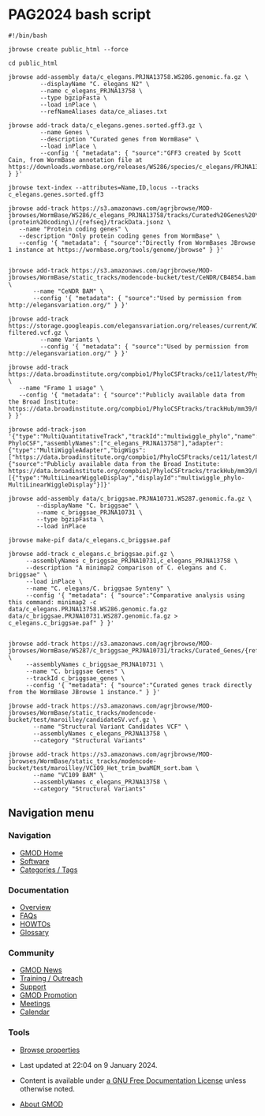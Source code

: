 



<span id="top"></span>




# <span dir="auto">PAG2024 bash script</span>









    #!/bin/bash

    jbrowse create public_html --force 

    cd public_html

    jbrowse add-assembly data/c_elegans.PRJNA13758.WS286.genomic.fa.gz \
             --displayName "C. elegans N2" \
             --name c_elegans_PRJNA13758 \
             --type bgzipFasta \
             --load inPlace \
             --refNameAliases data/ce_aliases.txt

    jbrowse add-track data/c_elegans.genes.sorted.gff3.gz \
             --name Genes \
             --description "Curated genes from WormBase" \
             --load inPlace \
             --config '{ "metadata": { "source":"GFF3 created by Scott Cain, from WormBase annotation file at https://downloads.wormbase.org/releases/WS286/species/c_elegans/PRJNA13758/c_elegans.PRJNA13758.WS286.annotations.gff3.gz" } }'

    jbrowse text-index --attributes=Name,ID,locus --tracks c_elegans.genes.sorted.gff3

    jbrowse add-track https://s3.amazonaws.com/agrjbrowse/MOD-jbrowses/WormBase/WS286/c_elegans_PRJNA13758/tracks/Curated%20Genes%20\(protein%20coding\)/{refseq}/trackData.jsonz \
       --name "Protein coding genes" \
       --description "Only protein coding genes from WormBase" \
       --config '{ "metadata": { "source":"Directly from WormBases JBrowse 1 instance at https://wormbase.org/tools/genome/jbrowse" } }'


    jbrowse add-track https://s3.amazonaws.com/agrjbrowse/MOD-jbrowses/WormBase/static_tracks/modencode-bucket/test/CeNDR/CB4854.bam \
           --name "CeNDR BAM" \
           --config '{ "metadata": { "source":"Used by permission from http://elegansvariation.org/" } }'

    jbrowse add-track https://storage.googleapis.com/elegansvariation.org/releases/current/WI.current.soft-filtered.vcf.gz \
             --name Variants \
             --config '{ "metadata": { "source":"Used by permission from http://elegansvariation.org/" } }'

    jbrowse add-track https://data.broadinstitute.org/compbio1/PhyloCSFtracks/ce11/latest/PhyloCSF+1.bw \
       --name "Frame 1 usage" \
       --config '{ "metadata": { "source":"Publicly available data from the Broad Institute: https://data.broadinstitute.org/compbio1/PhyloCSFtracks/trackHub/mm39/PhyloCSF_raw.html" } }'

    jbrowse add-track-json '{"type":"MultiQuantitativeTrack","trackId":"multiwiggle_phylo","name":"Forward PhyloCSF","assemblyNames":["c_elegans_PRJNA13758"],"adapter":{"type":"MultiWiggleAdapter","bigWigs":["https://data.broadinstitute.org/compbio1/PhyloCSFtracks/ce11/latest/PhyloCSF+1.bw","https://data.broadinstitute.org/compbio1/PhyloCSFtracks/ce11/latest/PhyloCSF+2.bw","https://data.broadinstitute.org/compbio1/PhyloCSFtracks/ce11/latest/PhyloCSF+3.bw"]},"metadata":{"source":"Publicly available data from the Broad Institute: https://data.broadinstitute.org/compbio1/PhyloCSFtracks/trackHub/mm39/PhyloCSF_raw.html"},"displays":[{"type":"MultiLinearWiggleDisplay","displayId":"multiwiggle_phylo-MultiLinearWiggleDisplay"}]}'

    jbrowse add-assembly data/c_briggsae.PRJNA10731.WS287.genomic.fa.gz \
            --displayName "C. briggsae" \
            --name c_briggsae_PRJNA10731 \
            --type bgzipFasta \
            --load inPlace

    jbrowse make-pif data/c_elegans.c_briggsae.paf

    jbrowse add-track c_elegans.c_briggsae.pif.gz \
         --assemblyNames c_briggsae_PRJNA10731,c_elegans_PRJNA13758 \
         --description "A minimap2 comparison of C. elegans and C. briggsae" \
         --load inPlace \
         --name "C. elegans/C. briggsae Synteny" \
         --config '{ "metadata": { "source":"Comparative analysis using this command: minimap2 -c data/c_elegans.PRJNA13758.WS286.genomic.fa.gz data/c_briggsae.PRJNA10731.WS287.genomic.fa.gz > c_elegans.c_briggsae.paf" } }'


    jbrowse add-track https://s3.amazonaws.com/agrjbrowse/MOD-jbrowses/WormBase/WS287/c_briggsae_PRJNA10731/tracks/Curated_Genes/{refseq}/trackData.jsonz \
         --assemblyNames c_briggsae_PRJNA10731 \
         --name "C. briggsae Genes" \
         --trackId c_briggsae_genes \
         --config '{ "metadata": { "source":"Curated genes track directly from the WormBase JBrowse 1 instance." } }'

    jbrowse add-track https://s3.amazonaws.com/agrjbrowse/MOD-jbrowses/WormBase/static_tracks/modencode-bucket/test/maroilley/candidateSV.vcf.gz \
           --name "Structural Variant Candidates VCF" \
           --assemblyNames c_elegans_PRJNA13758 \
           --category "Structural Variants"

    jbrowse add-track https://s3.amazonaws.com/agrjbrowse/MOD-jbrowses/WormBase/static_tracks/modencode-bucket/test/maroilley/VC109_Het_trim_bwaMEM_sort.bam \
           --name "VC109 BAM" \
           --assemblyNames c_elegans_PRJNA13758 \
           --category "Structural Variants"








## Navigation menu






### 





### Navigation



- <span id="n-GMOD-Home">[GMOD Home](Main_Page)</span>
- <span id="n-Software">[Software](GMOD_Components)</span>
- <span id="n-Categories-.2F-Tags">[Categories /
  Tags](Categories)</span>




### Documentation



- <span id="n-Overview">[Overview](Overview)</span>
- <span id="n-FAQs">[FAQs](Category%3AFAQ)</span>
- <span id="n-HOWTOs">[HOWTOs](Category%3AHOWTO)</span>
- <span id="n-Glossary">[Glossary](Glossary)</span>




### Community



- <span id="n-GMOD-News">[GMOD News](GMOD_News)</span>
- <span id="n-Training-.2F-Outreach">[Training /
  Outreach](Training_and_Outreach)</span>
- <span id="n-Support">[Support](Support)</span>
- <span id="n-GMOD-Promotion">[GMOD Promotion](GMOD_Promotion)</span>
- <span id="n-Meetings">[Meetings](Meetings)</span>
- <span id="n-Calendar">[Calendar](Calendar)</span>




### Tools

- <span id="t-smwbrowselink"><a href="Special%3ABrowse/PAG2024_bash_script" rel="smw-browse">Browse
  properties</a></span>



- <span id="footer-info-lastmod">Last updated at 22:04 on 9 January
  2024.</span>
<!-- - <span id="footer-info-viewcount">677 page views.</span> -->
- <span id="footer-info-copyright">Content is available under
  <a href="http://www.gnu.org/licenses/fdl-1.3.html" class="external"
  rel="nofollow">a GNU Free Documentation License</a> unless otherwise
  noted.</span>

<!-- -->

- <span id="footer-places-about">[About
  GMOD](GMOD%3AAbout "GMOD%3AAbout")</span>

<!-- -->




